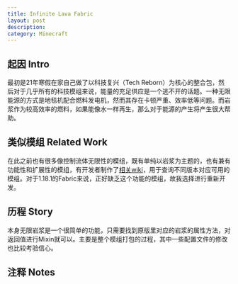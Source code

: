 ```yaml
---
title: Infinite Lava Fabric
layout: post
description:
category: Minecraft
---
```


## 起因 Intro

最初是21年寒假在家自己做了以科技复兴（Tech Reborn）为核心的整合包，然后对于几乎所有的科技模组来说，能量的充足供应是一个逃不开的话题。一种无限能源的方式是地毯机配合燃料发电机，然而其存在卡顿严重、效率低等问题。而岩浆作为较高效率的燃料，如果能像水一样再生，那么对于能源的产生将产生很大帮助。

## 类似模组 Related Work

在此之前也有很多像控制流体无限性的模组，既有单纯以岩浆为主题的，也有兼有功能性和扩展性的模组，有开发者制作了[相关wiki](https://modwiki.miraheze.org/wiki/Instant_Lava)，用于查询不同版本对应可用的模组。对于1.18.1的Fabric来说，正好缺乏这个功能的模组，故我选择进行重新开发。

## 历程 Story

本身无限岩浆是一个很简单的功能，只需要找到原版里对应的岩浆的属性方法，对返回值进行Mixin就可以。主要是整个模组打包的过程，其中一些配置文件的修改也比较考验信心。

## 注释 Notes
